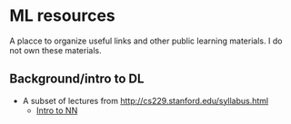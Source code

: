 # ML resources
A placce to organize useful links and other public learning materials. I do not own these materials.
## Background/intro to DL
* A subset of lectures from http://cs229.stanford.edu/syllabus.html
  + [Intro to NN](http://cs229.stanford.edu/notes2020spring/cs229-notes-deep_learning.pdf)
